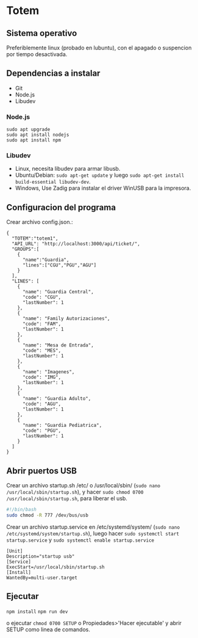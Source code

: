 # Totem

## Sistema operativo

Preferiblemente linux (probado en lubuntu), con el apagado o suspencion por tiempo desactivada.

## Dependencias a instalar

- Git
- Node.js
- Libudev


### Node.js
```
sudo apt upgrade
sudo apt install nodejs
sudo apt install npm
```

### Libudev

- Linux, necesita libudev para armar libusb.
- Ubuntu/Debian: `sudo apt-get update` y luego `sudo apt-get install build-essential libudev-dev`.
- Windows, Use Zadig para instalar el driver WinUSB para la impresora.

## Configuracion del programa
Crear archivo config.json.:

```
{
  "TOTEM":"totem1",
  "API_URL": "http://localhost:3000/api/ticket/",
  "GROUPS":[
    {
      "name":"Guardia",
      "lines":["CGU","PGU","AGU"]
    }
  ],
  "LINES": [
    {
      "name": "Guardia Central",
      "code": "CGU",
      "lastNumber": 1
    },
    {
      "name": "Family Autorizaciones",
      "code": "FAM",
      "lastNumber": 1
    },
    {
      "name": "Mesa de Entrada",
      "code": "MES",
      "lastNumber": 1
    },
    {
      "name": "Imagenes",
      "code": "IMG",
      "lastNumber": 1
    },
    {
      "name": "Guardia Adulto",
      "code": "AGU",
      "lastNumber": 1
    },
    {
      "name": "Guardia Pediatrica",
      "code": "PGU",
      "lastNumber": 1
    }
  ]
}

```

## Abrir puertos USB 

Crear un archivo startup.sh /etc/ o /usr/local/sbin/ (`sudo nano /usr/local/sbin/startup.sh`), y hacer `sudo chmod 0700 /usr/local/sbin/startup.sh`, para liberar el usb.

```bash
#!/bin/bash
sudo chmod -R 777 /dev/bus/usb
```

Crear un archivo startup.service en /etc/systemd/system/ (`sudo nano /etc/systemd/system/startup.sh`), luego hacer `sudo systemctl start startup.service` y `sudo systemctl enable startup.service`

```
[Unit]
Description="startup usb"
[Service]
ExecStart=/usr/local/sbin/startup.sh
[Install]
WantedBy=multi-user.target
```

## Ejecutar

`npm install`
`npm run dev`

o ejecutar `chmod 0700 SETUP` o Propiedades>'Hacer ejecutable' y abrir SETUP como linea de comandos.
